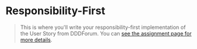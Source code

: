 # Responsibility-First

> This is where you'll write your responsibility-first implementation of the User Story from DDDForum. You can [see the assignment page for more details](https://www.essentialist.dev/products/the-software-essentialist/categories/2153149778/posts/2168948116).